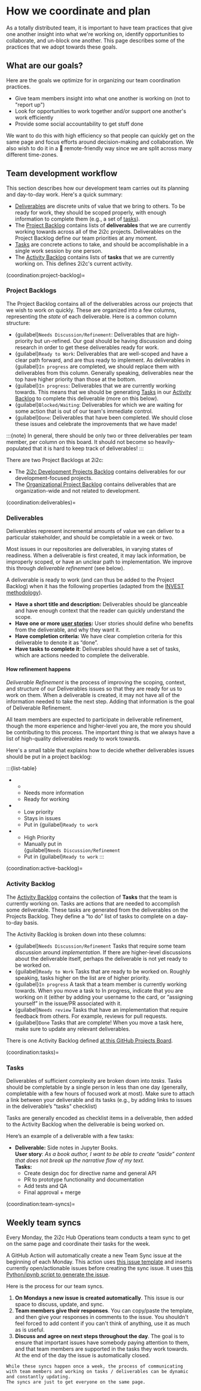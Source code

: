 # How we coordinate and plan

As a totally distributed team, it is important to have team practices that give one another insight into what we're working on, identify opportunities to collaborate, and un-block one another. This page describes some of the practices that we adopt towards these goals.

## What are our goals?

Here are the goals we optimize for in organizing our team coordination practices.

- Give team members insight into what one another is working on (not to "report up")
- Look for opportunities to work together and/or support one another's work efficiently
- Provide some social accountability to get stuff done

We want to do this with high efficiency so that people can quickly get on the same page and focus efforts around decision-making and collaboration. We also wish to do it in a 💯 remote-friendly way since we are split across many different time-zones.

## Team development workflow

This section describes how our development team carries out its planning and day-to-day work.
Here's a quick summary:

* [Deliverables](coordination:deliverables) are discrete units of value that we bring to others. To be ready for work, they should be scoped properly, with enough information to complete them (e.g., a set of [tasks](coordination:tasks)).
* The [Project Backlog](coordination:project-backlog) contains lists of **deliverables** that we are currently working towards across all of the 2i2c projects. Deliverables on the Project Backlog define our team priorities at any moment.
* [Tasks](coordination:tasks) are concrete actions to take, and should be accomplishable in a single work session by one person.
* The [Activity Backlog](coordination:active-backlog) contains lists of **tasks** that we are currently working on. This defines 2i2c's current activity.

(coordination:project-backlog)=
### Project Backlogs

The Project Backlog contains all of the deliverables across our projects that we wish to work on quickly.
These are organized into a few columns, representing the _state_ of each deliverable.
Here is a common column structure:

- {guilabel}`Needs Discussion/Refinement`: Deliverables that are high-priority but un-refined. Our goal should be having discussion and doing research in order to get these deliverables ready for work.
- {guilabel}`Ready to Work`: Deliverables that are well-scoped and have a clear path forward, and are thus ready to implement. As deliverables in {guilabel}`In progress` are completed, we should replace them with deliverables from this column. Generally speaking, deliverables near the top have higher priority than those at the bottom.
- {guilabel}`In progress`: Deliverables that we are currently working towards. This means that we should be generating [Tasks](coordination:tasks) in our [Activity Backlog](https://github.com/orgs/2i2c-org/projects/5) to complete this deliverable (more on this below).
- {guilabel}`Blocked/Waiting`: Deliverables for which we are waiting for some action that is out of our team's immediate control.
- {guilabel}`Done`: Deliverables that have been completed. We should close these issues and celebrate the improvements that we have made!

:::{note}
In general, there should be only two or three deliverables per team member, per column on this board.
It should not become so heavily-populated that it is hard to keep track of deliverables!
:::

There are two Project Backlogs at 2i2c:

- The [2i2c Development Projects Backlog](https://github.com/orgs/2i2c-org/projects/7) contains deliverables for our development-focused projects.
- The [Organizational Project Backlog](https://github.com/2i2c-org/meta/projects/6?fullscreen=true) contains deliverables that are organization-wide and not related to development.

(coordination:deliverables)=
### Deliverables

Deliverables represent incremental amounts of value we can deliver to a particular stakeholder, and should be completable in a week or two. 

Most issues in our repositories are deliverables, in varying states of readiness. When a deliverable is first created, it may lack information, be improperly scoped, or have an unclear path to implementation. We improve this through _deliverable refinement_ (see below).

A deliverable is ready to work (and can thus be added to the Project Backlog) when it has the following properties (adapted from the [INVEST methodology](https://agileforall.com/new-to-agile-invest-in-good-user-stories/)).

- **Have a short title and description:** Deliverables should be glanceable and have enough context that the reader can quickly understand the scope.
- **Have one or more [user stories](https://www.atlassian.com/agile/project-management/user-stories):** User stories should define who benefits from the deliverable, and why they want it.
- **Have completion criteria:** We have clear completion criteria for this deliverable to denote it as “done”.
- **Have tasks to complete it**: Deliverables should have a set of tasks, which are actions needed to complete the deliverable.

#### How refinement happens

_Deliverable Refinement_ is the process of improving the scoping, context, and structure of our Deliverables issues so that they are ready for us to work on them. When a deliverable is created, it may not have all of the information needed to take the next step. Adding that information is the goal of Deliverable Refinement.

All team members are expected to participate in deliverable refinement, though the more experience and higher-level you are, the more you should be contributing to this process.
The important thing is that we always have a list of high-quality deliverables ready to work towards.

Here's a small table that explains how to decide whether deliverables issues should be put in a project backlog:

:::{list-table}
- -
  - Needs more information
  - Ready for working
- - Low priority
  - Stays in issues
  - Put in {guilabel}`Ready to work`
- - High Priority
  - Manually put in \
    {guilabel}`Needs Discussion/Refinement`
  - Put in {guilabel}`Ready to work`
:::

(coordination:active-backlog)=
### Activity Backlog

The [Activity Backlog](https://github.com/orgs/2i2c-org/projects/5) contains the collection of **Tasks** that the team is currently working on.
Tasks are actions that are needed to accomplish some deliverable.
These tasks are generated from the deliverables on the Projects Backlog.
They define a “to do” list of tasks to complete on a day-to-day basis.

The Activity Backlog is broken down into these columns:

- {guilabel}`Needs Discussion/Refinement` Tasks that require some team discussion around _implementation_. If there are higher-level discussions about the deliverable itself, perhaps the deliverable is not yet ready to be worked on.
- {guilabel}`Ready to Work` Tasks that are ready to be worked on. Roughly speaking, tasks higher on the list are of higher priority.
- {guilabel}`In progress` A task that a team member is currently working towards. When you move a task to In progress, indicate that you are working on it (either by adding your username to the card, or “assigning yourself” in the issue/PR associated with it.
- {guilabel}`Needs review` Tasks that have an implementation that require feedback from others. For example, reviews for pull requests.
- {guilabel}`Done` Tasks that are complete! When you move a task here, make sure to update any relevant deliverables.

There is one Activity Backlog defined [at this GitHub Projects Board](https://github.com/orgs/2i2c-org/projects/5).

(coordination:tasks)=
### Tasks

Deliverables of sufficient complexity are broken down into _tasks_. Tasks should be completable by a single person in less than one day (generally, completable with a few hours of focused work at most). Make sure to attach a link between your deliverable and its tasks (e.g., by adding links to issues in the deliverable’s "tasks" checklist)

Tasks are generally encoded as checklist items in a deliverable, then added to the Activity Backlog when the deliverable is being worked on.

Here’s an example of a deliverable with a few tasks:

- **Deliverable:** Side notes in Jupyter Books. \
  **User story**: _As a book author, I want to be able to create “aside” content that does not break up the narrative flow of my text._ \
  **Tasks:**
    - Create design doc for directive name and general API
    - PR to prototype functionality and documentation
    - Add tests and QA
    - Final approval + merge

(coordination:team-syncs)=
## Weekly team syncs

Every Monday, the 2i2c Hub Operations team conducts a team sync to get on the same page and coordinate their tasks for the week.

A GitHub Action will automatically create a new Team Sync issue at the beginning of each Monday.
This action uses [this issue template](https://github.com/2i2c-org/team-compass/blob/main/.github/ISSUE_TEMPLATE/team-update.md) and inserts currently open/actionable issues before creating the sync issue.
It uses [this Python/ipynb script to generate the issue](https://github.com/2i2c-org/team-compass/blob/main/scripts/post-team-sync.py).

Here is the process for our team syncs.

1. **On Mondays a new issue is created automatically**. This issue is our space to discuss, update, and sync.
2. **Team members give their responses**. You can copy/paste the template, and then give your responses in comments to the issue. You shouldn't feel forced to add content if you can't think of anything, use it as much as is useful.
3. **Discuss and agree on next steps throughout the day**. The goal is to ensure that important issues have somebody paying attention to them, and that team members are supported in the tasks they work towards. At the end of the day the issue is automatically closed.

```{note}
While these syncs happen once a week, the process of communicating with team members and working on tasks / deliverables can be dynamic and constantly updating.
The syncs are just to get everyone on the same page.
```
